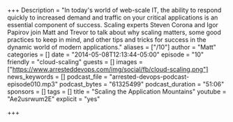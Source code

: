 +++
Description = "In today's world of web-scale IT, the ability to respond quickly to increased demand and traffic on your critical applications is an essential component of success. Scaling experts Steven Corona and Igor Papirov join Matt and Trevor to talk about why scaling matters, some good practices to keep in mind, and other tips and tricks for success in the dynamic world of modern applications."
aliases = ["/10"]
author = "Matt"
categories = []
date = "2014-05-08T12:13:44-05:00"
episode = "10"
friendly = "cloud-scaling"
guests = []
images = ["https://www.arresteddevops.com/img/social/fb/cloud-scaling.png"]
news_keywords = []
podcast_file = "arrested-devops-podcast-episode010.mp3"
podcast_bytes = "61325499"
podcast_duration = "51:06"
sponsors = []
tags = []
title = "Scaling the Application Mountains"
youtube = "Ae2usrwum2E"
explicit = "yes"

+++
